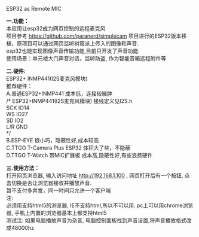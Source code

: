 ESP32 as Remote MIC

<b>一.功能：</b><br/>
本应用让esp32成为网页控制的远程麦克风<br/>
项目参考 https://github.com/paranerd/simplecam 项目进行的ESP32版本移植，原项目可以通过网页监听树莓派上传入的图像和声音. <br/>
esp32也能实现图像声音传输功能,目前只开发了声音功能.<br/>
使用场景：单元楼大门声音对话，监听防盗, 作为智能音箱远程附件等<br/>

<b>二.硬件:</b> <br/>
 ESP32+ INMP441(I2S麦克风模块)<br/>
   推荐硬件：<br/>
   A.普通ESP32+INMP441 成本低，连接较臃肿<br/>
/* ESP32+INMP441(I2S麦克风模块) 接线定义见I2S.h <br/>
SCK IO14<br/>
WS  IO27<br/>
SD  IO2<br/>
L/R GND<br/>
*/<br/>
   B.ESP-EYE 很小巧，隐蔽性好,成本较高 <br/>
   C.TTGO T-Camera Plus ESP32 体积大了些，不隐蔽<br/>
   D.TTGO T-Watch 带MIC扩展板 成本高,隐蔽性好,有些浪费硬件 <br/>
   
<b>三.使用方法：</b><br/>
  打开网页浏览器, 输入访问地址 http://192.168.1.100 , 
  网页打开后有一个按钮, 点击切换是否让浏览器接收并播放声音. <br/>
  暂不支付多并发，同一时间只允许一个客户端<br/>
  注: <br/>
  必须用支持html5的浏览器, IE不支持html,所以不可以用. pc上可以用chrome浏览器, 手机上内置的浏览器基本上都支持html5<BR/>
  测试注: 如果电脑播放声音为杂音, 电脑控制面板找到声音设置,将声音播放格式改成48000hz<BR/>



